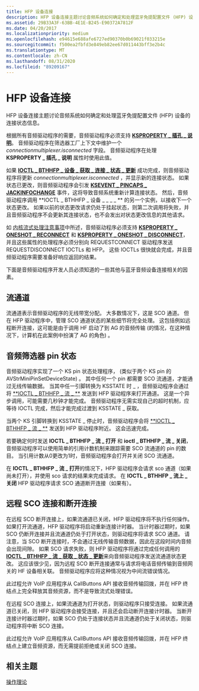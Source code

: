 ```yaml
---
title: HFP 设备连接
description: HFP 设备连接主题讨论音频系统如何确定和处理蓝牙免提配置文件 (HFP) 设备的连接状态信息。
ms.assetid: 29B33A3F-63BB-4E1E-B245-E90372A7812F
ms.date: 04/20/2017
ms.localizationpriority: medium
ms.openlocfilehash: e94615e688afe6727ed90370b0b69021f033215e
ms.sourcegitcommit: f500ea2fbfd3e849eb82ee67d011443bff3e2b4c
ms.translationtype: MT
ms.contentlocale: zh-CN
ms.lasthandoff: 08/31/2020
ms.locfileid: "89209167"
---
```

# <a name="hfp-device-connection"></a>HFP 设备连接


HFP 设备连接主题讨论音频系统如何确定和处理蓝牙免提配置文件 (HFP) 设备的连接状态信息。

根据所有音频驱动程序的需要，音频驱动程序必须支持 [**KSPROPERTY \_ 插孔 \_ 说明**](./ksproperty-jack-description.md)。 音频驱动程序在筛选器工厂上下文中维护一个 *connectionmultiplexer.isconnected* 字段。 音频驱动程序在处理 **KSPROPERTY \_ 插孔 \_ 说明** 属性时使用此值。

如果 [**IOCTL \_ BTHHFP \_ 设备 \_ 获取 \_ 连接 \_ 状态 \_ 更新**](/windows-hardware/drivers/ddi/bthhfpddi/ni-bthhfpddi-ioctl_bthhfp_device_get_connection_status_update) 成功完成，则音频驱动程序将更新 *connectionmultiplexer.isconnected* ，并显示新的连接状态。 如果状态已更改，则音频驱动程序会引发 [**KSEVENT \_ PINCAPS \_ JACKINFOCHANGE**](./ksevent-pincaps-jackinfochange.md) 事件，这将导致音频系统重新计算连接状态。 然后，音频驱动程序调用 **IOCTL \_ BTHHFP \_ 设备 \_ \_ \_ \_ ** 的另一个实例，以接收下一个状态更改。 如果以前的状态更改请求仍处于挂起状态，则第二次调用将失败，并且音频驱动程序不会更新其连接状态，也不会发出对状态更改信息的其他请求。

如 [内核流式处理注意事项](kernel-streaming-considerations.md)中所述，音频驱动程序必须支持 [**KSPROPERTY \_ ONESHOT \_ RECONNECT**](./ksproperty-oneshot-reconnect.md) 和 [**KSPROPERTY \_ ONESHOT \_ DISCONNECT**](./ksproperty-oneshot-disconnect.md)，并且这些属性的处理程序必须分别向 REQUESTCONNECT 驱动程序发送 REQUESTDISCONNECT IOCTLs 和 HFP。 这些 IOCTLs 很快就会完成，并且音频驱动程序需要准备好响应返回的结果。

下面是音频驱动程序开发人员必须知道的一些其他与蓝牙音频设备连接相关的因素。

## <a name="span-idstream_channelspanspan-idstream_channelspanspan-idstream_channelspanstream-channel"></a><span id="Stream_channel"></span><span id="stream_channel"></span><span id="STREAM_CHANNEL"></span>流通道


流通道表示音频驱动程序的无线带宽分配。 大多数情况下，这是 SCO 通道。 但在 HFP 驱动程序中，管理 SCO 通道状态的某些细节将完全处理。 这包括例如远程断开连接，这可能是由于调用 HF 启动了到 AG 的音频传输 (的情况，在这种情况下，计算机在此案例中扮演了 AG 的角色) 。

## <a name="span-idaudio_filter_pin_statesspanspan-idaudio_filter_pin_statesspanspan-idaudio_filter_pin_statesspanaudio-filter-pin-states"></a><span id="Audio_filter_pin_states"></span><span id="audio_filter_pin_states"></span><span id="AUDIO_FILTER_PIN_STATES"></span>音频筛选器 pin 状态


音频驱动程序实现了一个 KS pin 状态处理程序， (类似于两个 KS pin 的 AVStrMiniPinSetDeviceState) 。 其中任何一个 pin 都需要 SCO 流通道，才能通过无线传输数据。 当其中任一引脚转换为 KSSTATE 时 \_ ，音频驱动程序会通过将 [**IOCTL \_ BTHHFP \_ 流 \_ **](/windows-hardware/drivers/ddi/bthhfpddi/ni-bthhfpddi-ioctl_bthhfp_stream_open) 发送到 HFP 驱动程序来打开通道。 这是一个异步调用，可能需要几秒钟才能完成。 音频驱动程序无需实现自己的超时机制，应等待 IOCTL 完成，然后才能完成过渡到 KSSTATE \_ 获取。

当两个 KS 引脚转换到 KSSTATE \_ 停止时，音频驱动程序会将 [**IOCTL \_ BTHHFP \_ 流 \_ **](/windows-hardware/drivers/ddi/bthhfpddi/ni-bthhfpddi-ioctl_bthhfp_stream_close) 发送到 HFP 驱动程序附近。 这会迅速完成。

若要确定何时发送 **IOCTL \_ BTHHFP \_ 流 \_ 打开** 和 **ioctl \_ BTHHFP \_ 流 \_ 关闭**，音频驱动程序可以使用简单的引用计数机制来跟踪需要 SCO 流通道的 pin 的数目。 当引用计数从0更改为1时，音频驱动程序会打开并关闭 SCO 流通道。

在 **IOCTL \_ BTHHFP \_ 流 \_ 打开**的情况下，HFP 驱动程序会请求 sco 通道（如果尚未打开），并使用 sco 请求的结果来完成请求。 在 **IOCTL \_ BTHHFP \_ 流上 \_ 关闭** HFP 驱动程序请求 SCO 通道断开连接（如果有）。

## <a name="span-idremote_sco_connect_and_disconnectspanspan-idremote_sco_connect_and_disconnectspanspan-idremote_sco_connect_and_disconnectspanremote-sco-connect-and-disconnect"></a><span id="Remote_SCO_connect_and_disconnect"></span><span id="remote_sco_connect_and_disconnect"></span><span id="REMOTE_SCO_CONNECT_AND_DISCONNECT"></span>远程 SCO 连接和断开连接


在远程 SCO 断开连接上，如果流通道已关闭，HFP 驱动程序将不执行任何操作。 如果打开流通道，HFP 驱动程序将启动重新连接计时器。 当计时器过期时，如果 SCO 仍断开连接并且流通道仍处于打开状态，则驱动程序将请求 SCO 通道。 请注意，当 SCO 断开连接时，不会通过无线传输音频数据，因此在这段时间内音频会出现间隙。 如果 SCO 请求失败，则 HFP 驱动程序将通过完成任何调用的 [**IOCTL \_ BTHHFP \_ 流 \_ 获取 \_ 状态 \_ 更新**](/windows-hardware/drivers/ddi/bthhfpddi/ni-bthhfpddi-ioctl_bthhfp_stream_get_status_update)来向音频驱动程序发送流通道状态更改。 这应该很少见，因为远程 SCO 断开连接通常与请求将电话音频传输到音频网关的 HF 设备相关联。 音频驱动程序应将这种情况视为中间流错误情况。

此过程允许 VoIP 应用程序从 CallButtons API 接收音频传输回拨，并在 HFP 终结点上完全释放其音频资源，而不是导致流式处理错误。

在远程 SCO 连接上，如果流通道为打开状态，则驱动程序只接受连接。 如果流通道已关闭，则 HFP 驱动程序会接受连接，并且还会启动断开连接计时器。 当断开连接计时器过期时，如果 SCO 仍处于连接状态并且流通道仍处于关闭状态，则驱动程序将中断 SCO 连接。

此过程允许 VoIP 应用程序从 CallButtons API 接收音频传输回拨，并在 HFP 终结点上建立音频资源，而无需提前拒绝或关闭 SCO 连接。

## <a name="span-idrelated_topicsspanrelated-topics"></a><span id="related_topics"></span>相关主题
[操作理论](theory-of-operation.md)